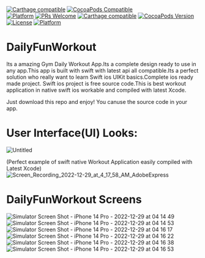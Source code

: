 [![Carthage compatible](https://img.shields.io/badge/Carthage-compatible-4BC51D.svg?style=flat)](https://github.com/Carthage/Carthage)
[![CocoaPods Compatible](https://img.shields.io/cocoapods/v/EZSwiftExtensions.svg)](https://img.shields.io/cocoapods/v/LFAlertController.svg)  
[![Platform](https://img.shields.io/cocoapods/p/LFAlertController.svg?style=flat)](http://cocoapods.org/pods/LFAlertController)
[![PRs Welcome](https://img.shields.io/badge/PRs-welcome-brightgreen.svg?style=flat-square)](http://makeapullrequest.com)
[![Carthage compatible](https://img.shields.io/badge/Carthage-compatible-4BC51D.svg?style=flat)](https://github.com/Carthage/Carthage)
[![CocoaPods Version](https://img.shields.io/cocoapods/v/BadgeSwift.svg?style=flat)](http://cocoadocs.org/docsets/BadgeSwift)
[![License](https://img.shields.io/cocoapods/l/BadgeSwift.svg?style=flat)](/LICENSE)
[![Platform](https://img.shields.io/cocoapods/p/BadgeSwift.svg?style=flat)](http://cocoadocs.org/docsets/BadgeSwift)

# DailyFunWorkout
Its a amazing Gym Daily Workout App.Its a complete design ready to use in any app.This app is built with swift with latest api all compatible.Its a perfect solution who really want to learn Swift ios UIKit basics.Complete ios ready made project. Swift ios project is free source code.This is best workout application in native swift ios workable and compiled with latest Xcode.

Just download this repo and enjoy!
You canuse the source code in your app.

# User Interface(UI) Looks:

![Untitled](https://user-images.githubusercontent.com/25474407/210459276-946cd3a4-e5f2-4ea4-b42b-a93770f267d6.gif)


(Perfect example of swift native Workout Application easily compiled with Latest Xcode)
![Screen_Recording_2022-12-29_at_4_17_58_AM_AdobeExpress](https://user-images.githubusercontent.com/25474407/209884870-345f9273-a759-4b34-9495-03bf07d68e28.gif)

# DailyFunWorkout Screens


![Simulator Screen Shot - iPhone 14 Pro - 2022-12-29 at 04 14 49](https://user-images.githubusercontent.com/25474407/209884392-18d35ad8-1495-4b85-bd30-1dfac9ab0177.png)
![Simulator Screen Shot - iPhone 14 Pro - 2022-12-29 at 04 14 53](https://user-images.githubusercontent.com/25474407/209884395-6754c2c2-5a27-4539-932f-64f74abca630.png)
![Simulator Screen Shot - iPhone 14 Pro - 2022-12-29 at 04 16 17](https://user-images.githubusercontent.com/25474407/209884397-d8062953-4a09-498c-a7ef-06d9c73d05bc.png)
![Simulator Screen Shot - iPhone 14 Pro - 2022-12-29 at 04 16 22](https://user-images.githubusercontent.com/25474407/209884400-7bd5ffff-b4fe-4a55-b9bd-58bb9d9220a4.png)
![Simulator Screen Shot - iPhone 14 Pro - 2022-12-29 at 04 16 38](https://user-images.githubusercontent.com/25474407/209884401-adb43acf-8a23-49f9-857c-174c2ef4d825.png)
![Simulator Screen Shot - iPhone 14 Pro - 2022-12-29 at 04 16 53](https://user-images.githubusercontent.com/25474407/209884404-44d2a0fa-51b5-4314-ac3c-e047ae1faa8a.png)




